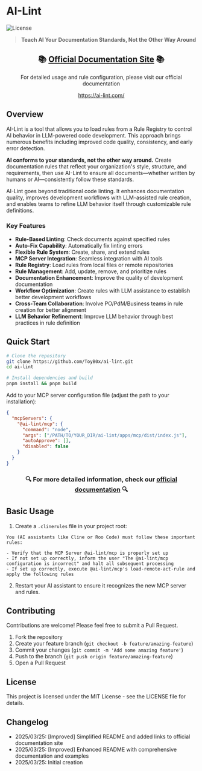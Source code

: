 # AI-Lint

![License](https://img.shields.io/badge/license-MIT-blue.svg)

> **Teach AI Your Documentation Standards, Not the Other Way Around**

<div align="center">
  <h2>📚 <a href="https://ai-lint.com/">Official Documentation Site</a> 📚</h2>
  <p>For detailed usage and rule configuration, please visit our official documentation</p>
  <p><a href="https://ai-lint.com/">https://ai-lint.com/</a></p>
</div>

## Overview

AI-Lint is a tool that allows you to load rules from a Rule Registry to control AI behavior in LLM-powered code development. This approach brings numerous benefits including improved code quality, consistency, and early error detection.

**AI conforms to your standards, not the other way around.** Create documentation rules that reflect your organization's style, structure, and requirements, then use AI-Lint to ensure all documents—whether written by humans or AI—consistently follow these standards.

AI-Lint goes beyond traditional code linting. It enhances documentation quality, improves development workflows with LLM-assisted rule creation, and enables teams to refine LLM behavior itself through customizable rule definitions.

### Key Features

- **Rule-Based Linting**: Check documents against specified rules
- **Auto-Fix Capability**: Automatically fix linting errors
- **Flexible Rule System**: Create, share, and extend rules
- **MCP Server Integration**: Seamless integration with AI tools
- **Rule Registry**: Load rules from local files or remote repositories
- **Rule Management**: Add, update, remove, and prioritize rules
- **Documentation Enhancement**: Improve the quality of development documentation
- **Workflow Optimization**: Create rules with LLM assistance to establish better development workflows
- **Cross-Team Collaboration**: Involve PO/PdM/Business teams in rule creation for better alignment
- **LLM Behavior Refinement**: Improve LLM behavior through best practices in rule definition

## Quick Start

```bash
# Clone the repository
git clone https://github.com/ToyB0x/ai-lint.git
cd ai-lint

# Install dependencies and build
pnpm install && pnpm build
```

Add to your MCP server configuration file (adjust the path to your installation):
```json
{
  "mcpServers": {
    "@ai-lint/mcp": {
      "command": "node",
      "args": ["/PATH/TO/YOUR_DIR/ai-lint/apps/mcp/dist/index.js"],
      "autoApprove": [],
      "disabled": false
    }
  }
}
```

<div align="center">
  <h3>🔍 For more detailed information, check our <a href="https://ai-lint.com/">official documentation</a> 🔍</h3>
</div>

## Basic Usage

1. Create a `.clinerules` file in your project root:

```
You (AI assistants like Cline or Roo Code) must follow these important rules:

- Verify that the MCP Server @ai-lint/mcp is properly set up
- If not set up correctly, inform the user "The @ai-lint/mcp configuration is incorrect" and halt all subsequent processing
- If set up correctly, execute @ai-lint/mcp's load-remote-act-rule and apply the following rules
```

2. Restart your AI assistant to ensure it recognizes the new MCP server and rules.

## Contributing

Contributions are welcome! Please feel free to submit a Pull Request.

1. Fork the repository
2. Create your feature branch (`git checkout -b feature/amazing-feature`)
3. Commit your changes (`git commit -m 'Add some amazing feature'`)
4. Push to the branch (`git push origin feature/amazing-feature`)
5. Open a Pull Request

## License

This project is licensed under the MIT License - see the LICENSE file for details.

## Changelog

- 2025/03/25: [Improved] Simplified README and added links to official documentation site
- 2025/03/25: [Improved] Enhanced README with comprehensive documentation and examples
- 2025/03/25: Initial creation
